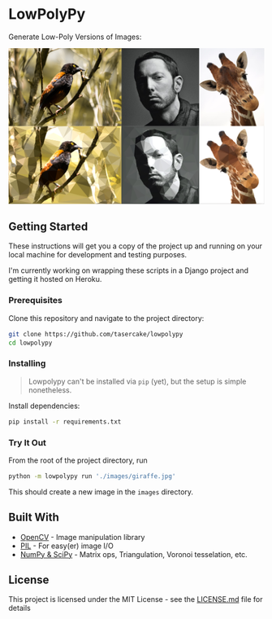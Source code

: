 # LowPolyPy

Generate Low-Poly Versions of Images:

![](samples.png)

## Getting Started

These instructions will get you a copy of the project up and running on your local machine for development and testing purposes.

I'm currently working on wrapping these scripts in a Django project and getting it hosted on Heroku.

### Prerequisites

Clone this repository and navigate to the project directory:

```bash
git clone https://github.com/tasercake/lowpolypy
cd lowpolypy
```

### Installing

> Lowpolypy can't be installed via `pip` (yet), but the setup is simple nonetheless.

Install dependencies:

```bash
pip install -r requirements.txt
```

### Try It Out

From the root of the project directory, run

```bash
python -m lowpolypy run './images/giraffe.jpg'
```

This should create a new image in the `images` directory.

## Built With

* [OpenCV](https://opencv.org/releases/) - Image manipulation library
* [PIL](https://pillow.readthedocs.io/en/stable/) - For easy(er) image I/O
* [NumPy & SciPy](https://www.scipy.org/) - Matrix ops, Triangulation, Voronoi tesselation, etc.

## License

This project is licensed under the MIT License - see the [LICENSE.md](LICENSE.md) file for details
